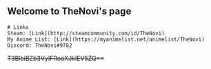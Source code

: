 ## Welcome to TheNovi's page

```
# Links
Steam: [Link](http://steamcommunity.com/id/TheNovi)
My Anime List: [Link](https://myanimelist.net/animelist/TheNovi)
Discord: TheNovi#9782
```


~~T3BlbiBZb3VyIFRoaXJkIEV5ZQ==~~
